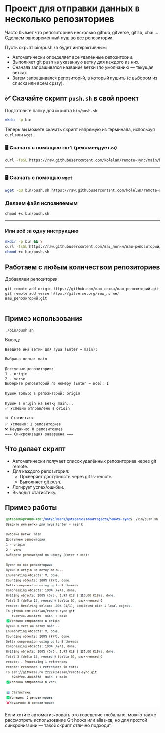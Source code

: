 # Проект для отправки данных в несколько репозиториев
Часто бывает что репозиториев несколько github, gitverse, gitlab, chai ... 
Сделаем одновременный пуш во все репозитории.

Пусть скрипт bin/push.sh будет интерактивным: 

- Автоматически определяет все удалённые репозитории.
- Выполняет git push на указанную ветку для каждого из них.
- Сначала запрашивался название ветки (по умолчанию — текущая ветка).
- Затем запрашивался репозиторий, в который пушить (с выбором из списка или всем сразу).

## ✅ Скачайте скрипт `push.sh` в свой проект

Подготовьте папку для скрипта `bin/push.sh`:

```bash
mkdir -p bin
```
Теперь вы можете скачать скрипт напрямую из терминала, используя `curl` или `wget`.
### 🖥️ Скачать с помощью `curl` (рекомендуется)

```bash
curl -fsSL https://raw.githubusercontent.com/kolelan/remote-sync/main/bin/push.sh > bin/push.sh
```

---

### 🖥️ Скачать с помощью `wget`

```bash
wget -qO bin/push.sh https://raw.githubusercontent.com/kolelan/remote-sync/main/bin/push.sh
```
### Делаем файл исполняемым
```shell
chmod +x bin/push.sh
```
---

### Или всё за одну инструкцию
```bash
mkdir -p bin && \
curl -fsSL https://raw.githubusercontent.com/ваш_логин/ваш-репозиторий/main/bin/push.sh > bin/push.sh && \
chmod +x bin/push.sh
```

## Работаем с любым количеством репозиториев

Добавляем репозитории

```shell
git remote add origin https://github.com/ваш_логин/ваш_репозиторий.git
git remote add verse https://gitverse.org/ваш_логин/ваш_репозиторий.git
  
```



## Пример использования
```shell
./bin/push.sh
```
Вывод:
```shell
Введите имя ветки для пуша (Enter = main): 

Выбрана ветка: main

Доступные репозитории:
1 - origin
2 - verse
Выберите репозиторий по номеру (Enter = все): 1

Пушим только в репозиторий: origin

Пушим в origin на ветку main...
✅ Успешно отправлено в origin

📊 Статистика:
✅ Успешно: 1 репозиториев
❌ Неудачно: 0 репозиториев
=== Синхронизация завершена ===
```
## Что делает скрипт

- Автоматически получает список удалённых репозиториев через git remote.
- Для каждого репозитория:
  - Проверяет доступность через git ls-remote.
  - Выполняет git push.
- Логирует успех/ошибки.
- Выводит статистику.
## Пример работы
![Пример изобаржения](screen.png "Пример вывода скрипта")

Если хотите автоматизировать это поведение глобально, можно также рассмотреть использование Git hooks или alias-ов, но для простой синхронизации — такой скрипт отлично подходит.